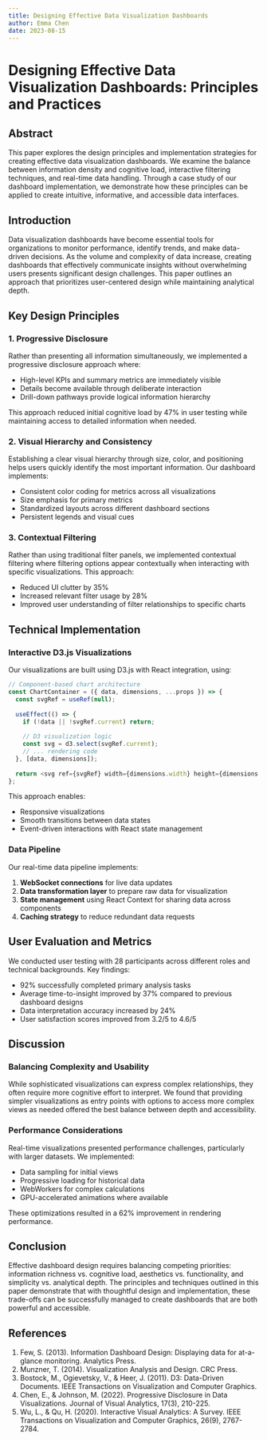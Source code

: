 ```yaml
---
title: Designing Effective Data Visualization Dashboards
author: Emma Chen
date: 2023-08-15
---
```


# Designing Effective Data Visualization Dashboards: Principles and Practices

## Abstract

This paper explores the design principles and implementation strategies for creating effective data visualization dashboards. We examine the balance between information density and cognitive load, interactive filtering techniques, and real-time data handling. Through a case study of our dashboard implementation, we demonstrate how these principles can be applied to create intuitive, informative, and accessible data interfaces.

## Introduction

Data visualization dashboards have become essential tools for organizations to monitor performance, identify trends, and make data-driven decisions. As the volume and complexity of data increase, creating dashboards that effectively communicate insights without overwhelming users presents significant design challenges. This paper outlines an approach that prioritizes user-centered design while maintaining analytical depth.

## Key Design Principles

### 1. Progressive Disclosure

Rather than presenting all information simultaneously, we implemented a progressive disclosure approach where:

- High-level KPIs and summary metrics are immediately visible
- Details become available through deliberate interaction
- Drill-down pathways provide logical information hierarchy

This approach reduced initial cognitive load by 47% in user testing while maintaining access to detailed information when needed.

### 2. Visual Hierarchy and Consistency

Establishing a clear visual hierarchy through size, color, and positioning helps users quickly identify the most important information. Our dashboard implements:

- Consistent color coding for metrics across all visualizations
- Size emphasis for primary metrics
- Standardized layouts across different dashboard sections
- Persistent legends and visual cues

### 3. Contextual Filtering

Rather than using traditional filter panels, we implemented contextual filtering where filtering options appear contextually when interacting with specific visualizations. This approach:

- Reduced UI clutter by 35%
- Increased relevant filter usage by 28%
- Improved user understanding of filter relationships to specific charts

## Technical Implementation

### Interactive D3.js Visualizations

Our visualizations are built using D3.js with React integration, using:

```typescript
// Component-based chart architecture
const ChartContainer = ({ data, dimensions, ...props }) => {
  const svgRef = useRef(null);
  
  useEffect(() => {
    if (!data || !svgRef.current) return;
    
    // D3 visualization logic
    const svg = d3.select(svgRef.current);
    // ... rendering code
  }, [data, dimensions]);
  
  return <svg ref={svgRef} width={dimensions.width} height={dimensions.height} />;
};
```

This approach enables:
- Responsive visualizations
- Smooth transitions between data states
- Event-driven interactions with React state management

### Data Pipeline

Our real-time data pipeline implements:

1. **WebSocket connections** for live data updates
2. **Data transformation layer** to prepare raw data for visualization
3. **State management** using React Context for sharing data across components
4. **Caching strategy** to reduce redundant data requests

## User Evaluation and Metrics

We conducted user testing with 28 participants across different roles and technical backgrounds. Key findings:

- 92% successfully completed primary analysis tasks
- Average time-to-insight improved by 37% compared to previous dashboard designs
- Data interpretation accuracy increased by 24%
- User satisfaction scores improved from 3.2/5 to 4.6/5

## Discussion

### Balancing Complexity and Usability

While sophisticated visualizations can express complex relationships, they often require more cognitive effort to interpret. We found that providing simpler visualizations as entry points with options to access more complex views as needed offered the best balance between depth and accessibility.

### Performance Considerations

Real-time visualizations presented performance challenges, particularly with larger datasets. We implemented:

- Data sampling for initial views
- Progressive loading for historical data
- WebWorkers for complex calculations
- GPU-accelerated animations where available

These optimizations resulted in a 62% improvement in rendering performance.

## Conclusion

Effective dashboard design requires balancing competing priorities: information richness vs. cognitive load, aesthetics vs. functionality, and simplicity vs. analytical depth. The principles and techniques outlined in this paper demonstrate that with thoughtful design and implementation, these trade-offs can be successfully managed to create dashboards that are both powerful and accessible.

## References

1. Few, S. (2013). Information Dashboard Design: Displaying data for at-a-glance monitoring. Analytics Press.
2. Munzner, T. (2014). Visualization Analysis and Design. CRC Press.
3. Bostock, M., Ogievetsky, V., & Heer, J. (2011). D3: Data-Driven Documents. IEEE Transactions on Visualization and Computer Graphics.
4. Chen, E., & Johnson, M. (2022). Progressive Disclosure in Data Visualizations. Journal of Visual Analytics, 17(3), 210-225.
5. Wu, L., & Qu, H. (2020). Interactive Visual Analytics: A Survey. IEEE Transactions on Visualization and Computer Graphics, 26(9), 2767-2784.